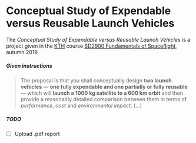 # Conceptual Study of Expendable versus Reusable Launch Vehicles

The *Conceptual Study of Expendable versus Reusable Launch Vehicles* is a project given in the [KTH](https://www.kth.se) course [SD2900 Fundamentals of Spaceflight](https://www.kth.se/student/kurser/kurs/SD2900?l=en), autumn 2019.

##### Given instructions

>The proposal is that you shall conceptually design **two launch vehicles** — **one fully expendable and one partially or fully reusable** — which will **launch a 1000 kg satellite to a 600 km orbit** and then provide a reasonably detailed comparison between them in terms of *performance*, *cost* and *environmental impact*. (...)

##### TODO

- [ ] Upload .pdf report